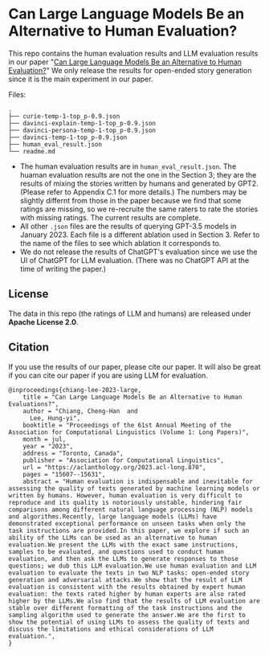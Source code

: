 # Can Large Language Models Be an Alternative to Human Evaluation?

This repo contains the human evaluation results and LLM evaluation results in our paper "[Can Large Language Models Be an Alternative to Human Evaluation?](https://aclanthology.org/2023.acl-long.870/)"
We only release the results for open-ended story generation since it is the main experiment in our paper.


Files:
```
.
├── curie-temp-1-top_p-0.9.json
├── davinci-explain-temp-1-top_p-0.9.json
├── davinci-persona-temp-1-top_p-0.9.json
├── davinci-temp-1-top_p-0.9.json
├── human_eval_result.json
└── readme.md
```

- The human evaluation results are in `human_eval_result.json`. The huaman evaluation results are not the one in the Section 3; they are the results of mixing the stories written by humans and generated by GPT2. (Please refer to Appendix C.1 for more details.) The numbers may be slightly differnt from those in the paper because we find that some ratings are missing, so we re-recruite the same raters to rate the stories with missing ratings. The current results are complete.
- All other `.json` files are the results of querying GPT-3.5 models in January 2023. Each file is a different ablation used in Section 3. Refer to the name of the files to see which ablation it corresponds to.
- We do not release the results of ChatGPT's evaluation since we use the UI of ChatGPT for LLM evaluation. (There was no ChatGPT API at the time of writing the paper.)

## License

The data in this repo (the ratings of LLM and humans) are released under **Apache License 2.0**.


## Citation

If you use the results of our paper, please cite our paper.
It will also be great if you can cite our paper if you are using LLM for evaluation.

```
@inproceedings{chiang-lee-2023-large,
    title = "Can Large Language Models Be an Alternative to Human Evaluations?",
    author = "Chiang, Cheng-Han  and
      Lee, Hung-yi",
    booktitle = "Proceedings of the 61st Annual Meeting of the Association for Computational Linguistics (Volume 1: Long Papers)",
    month = jul,
    year = "2023",
    address = "Toronto, Canada",
    publisher = "Association for Computational Linguistics",
    url = "https://aclanthology.org/2023.acl-long.870",
    pages = "15607--15631",
    abstract = "Human evaluation is indispensable and inevitable for assessing the quality of texts generated by machine learning models or written by humans. However, human evaluation is very difficult to reproduce and its quality is notoriously unstable, hindering fair comparisons among different natural language processing (NLP) models and algorithms.Recently, large language models (LLMs) have demonstrated exceptional performance on unseen tasks when only the task instructions are provided.In this paper, we explore if such an ability of the LLMs can be used as an alternative to human evaluation.We present the LLMs with the exact same instructions, samples to be evaluated, and questions used to conduct human evaluation, and then ask the LLMs to generate responses to those questions; we dub this LLM evaluation.We use human evaluation and LLM evaluation to evaluate the texts in two NLP tasks: open-ended story generation and adversarial attacks.We show that the result of LLM evaluation is consistent with the results obtained by expert human evaluation: the texts rated higher by human experts are also rated higher by the LLMs.We also find that the results of LLM evaluation are stable over different formatting of the task instructions and the sampling algorithm used to generate the answer.We are the first to show the potential of using LLMs to assess the quality of texts and discuss the limitations and ethical considerations of LLM evaluation.",
}
```
